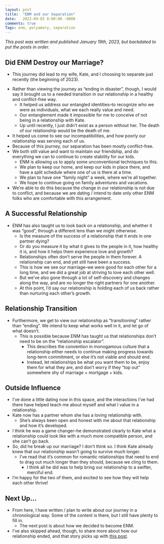 ```yaml
---
layout: post
title:  "ENM and our Separation"
date:   2022-09-02 8:00:00 -0800
comments: true
Tags: enm, polyamory, separation
---
```


_This post was written and published January 19th, 2023, but backdated to put the posts in order._

## Did ENM Destroy our Marriage?

* This journey did lead to my wife, Kate, and I choosing to separate just recently (the beginning of 2023).

<!--excerpt-->

* Rather than viewing the journey as “ending in disaster”, though, I would say it brought us to a needed transition in our relationship in a healthy and conflict-free way. 
    * It helped us address our entangled identities–to recognize who we were as individuals, what we each really value and need.
    * Our entanglement made it impossible for me to conceive of not being in a relationship with Kate. 
    * Up until recently, I just didn’t exist as a person without her. The death of our relationship would be the death of me.
* It helped us come to see our incompatibilities, and how poorly our relationship was serving each of us.
* Because of this journey, our separation has been mostly conflict-free. 
* We both still value and want to maintain our friendship, and do everything we can to continue to create stability for our kids.
    * ENM is allowing us to apply some unconventional techniques to this. 
    * We plan to keep our home, and keep our kids in place there, and have a split schedule where one of us is there at a time.
    * We plan to have one “family night” a week, where we’re all together.
    * We hope to continue going on family adventures and vacations.
* We’re able to do this because the change in our relationship is not due to conflict, and because we are dating / intend to date only other ENM folks who are comfortable with this arrangement.

## A Successful Relationship

* ENM has also taught us to look back on a relationship, and whether it was “good”, through a different lens than we might otherwise.
    * Is the measure of the success of a relationship that it ends in one partner dying? 
    * Or do you measure it by what it gives to the people in it, how healthy it is, and how it helps them experience love and growth?
    * Relationships often don’t serve the people in them forever. A relationship can end, and yet still have been a success. 
    * This is how we see our marriage–we were good for each other for a long time, and we did a great job at striving to love each other well.
    * But we’ve also gone through a lot of self-discovery and changes along the way, and are no longer the right partners for one another. 
    * At this point, I’d say our relationship is holding each of us back rather than nurturing each other’s growth.

## Relationship Transition

* Furthermore, we get to view our relationship as “transitioning” rather than “ending”. We intend to keep what works well in it, and let go of what doesn’t. 
    * This is possible because ENM has taught us that relationships don’t need to be on the “relationship escalator”. 
        * This describes the convention in monogamous culture that a relationship either needs to continue making progress towards long-term commitment, or else it’s not viable and should end.
        * Instead, let relationships be what you want them to be, enjoy them for what they are, and don’t worry if they “top out” somewhere shy of marriage + mortgage + kids.

## Outside Influence


* I’ve done a little dating now in this space, and the interactions I’ve had there have helped teach me about myself and what I value in a relationship.
* Kate now has a partner whom she has a loving relationship with.
   * She’s always been open and honest with me about that relationship and how it’s developed.
* I think he was a game changer–he demonstrated clearly to Kate what a relationship could look like with a much more compatible person, and she can’t go back.
* So, did he break up our marriage? I don’t think so. I think Kate already knew that our relationship wasn’t going to survive much longer.
    * I’ve read that it’s common for romantic relationships that need to end to drag out much longer than they should, because we cling to them.
         * I think all he did was to help bring our relationship to a swifter, merciful end.
* I’m happy for the two of them, and excited to see how they will help each other thrive!


## Next Up…

* From here, I have written / plan to write about our journey in a chronological way. Some of the content is there, but I still have plenty to fill in. 
    * The next post is about how we decided to become ENM.
* I’ve also skipped ahead, though, to share more about how our relationship ended, and that story picks up with [this post](https://ryandonovanenm.github.io/2023/01/04/our-decision-to-separate/). 



